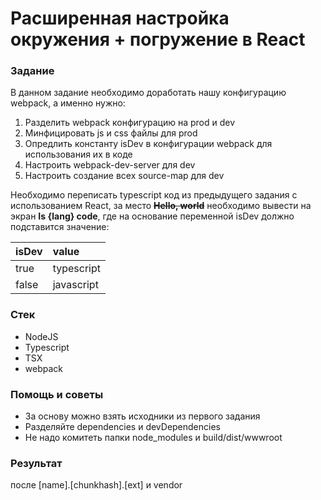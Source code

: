 # Расширенная настройка окружения + погружение в React

### Задание

В данном задание необходимо доработать нашу конфигурацию webpack, а именно нужно:

1. Разделить webpack конфигурацию на prod и dev
2. Минфицировать js и css файлы для prod 
3. Опредлить константу isDev в конфигурации webpack для использования их в коде
4. Настроить webpack-dev-server для dev
5. Настроить создание всех source-map для dev

Необходимо переписать typescript код из предыдущего задания с использованием React, за место ~~**Hello, world**~~ необходимо вывести на экран **Is {lang} code**, где на основание переменной isDev должно подставится значение:

| isDev | value |
| :--- | :--- |
| true | typescript |
| false | javascript |

### Стек

* NodeJS
* Typescript
* TSX
* webpack

### Помощь и советы

* За основу можно взять исходники из первого задания
* Разделяйте dependencies и devDependencies
* Не надо комитеть папки node\_modules и build/dist/wwwroot

### Результат

после  \[name\].\[chunkhash\].\[ext\] и vendor

